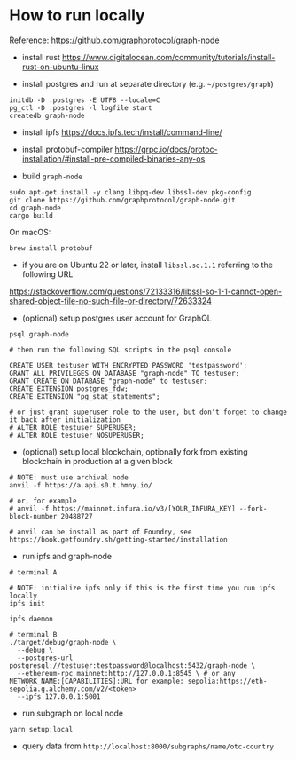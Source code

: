 # How to run locally

Reference: https://github.com/graphprotocol/graph-node

- install rust
https://www.digitalocean.com/community/tutorials/install-rust-on-ubuntu-linux

- install postgres and run at separate directory (e.g. `~/postgres/graph`) 
```
initdb -D .postgres -E UTF8 --locale=C
pg_ctl -D .postgres -l logfile start
createdb graph-node
```

- install ipfs
https://docs.ipfs.tech/install/command-line/

- install protobuf-compiler
https://grpc.io/docs/protoc-installation/#install-pre-compiled-binaries-any-os

- build `graph-node`

```
sudo apt-get install -y clang libpq-dev libssl-dev pkg-config
git clone https://github.com/graphprotocol/graph-node.git
cd graph-node
cargo build
```

On macOS:

```
brew install protobuf
```

- if you are on Ubuntu 22 or later, install `libssl.so.1.1` referring to the following URL

https://stackoverflow.com/questions/72133316/libssl-so-1-1-cannot-open-shared-object-file-no-such-file-or-directory/72633324

- (optional) setup postgres user account for GraphQL 

```
psql graph-node

# then run the following SQL scripts in the psql console

CREATE USER testuser WITH ENCRYPTED PASSWORD 'testpassword';
GRANT ALL PRIVILEGES ON DATABASE "graph-node" TO testuser;
GRANT CREATE ON DATABASE "graph-node" to testuser;
CREATE EXTENSION postgres_fdw;
CREATE EXTENSION "pg_stat_statements";

# or just grant superuser role to the user, but don't forget to change it back after initialization
# ALTER ROLE testuser SUPERUSER;
# ALTER ROLE testuser NOSUPERUSER;
```

- (optional) setup local blockchain, optionally fork from existing blockchain in production at a given block

```
# NOTE: must use archival node
anvil -f https://a.api.s0.t.hmny.io/  

# or, for example 
# anvil -f https://mainnet.infura.io/v3/[YOUR_INFURA_KEY] --fork-block-number 20488727

# anvil can be install as part of Foundry, see https://book.getfoundry.sh/getting-started/installation
```

- run ipfs and graph-node

```
# terminal A

# NOTE: initialize ipfs only if this is the first time you run ipfs locally
ipfs init

ipfs daemon

# terminal B
./target/debug/graph-node \
  --debug \
  --postgres-url postgresql://testuser:testpassword@localhost:5432/graph-node \
  --ethereum-rpc mainnet:http://127.0.0.1:8545 \ # or any NETWORK_NAME:[CAPABILITIES]:URL for example: sepolia:https://eth-sepolia.g.alchemy.com/v2/<token>
  --ipfs 127.0.0.1:5001
```

- run subgraph on local node
```
yarn setup:local
```

- query data from `http://localhost:8000/subgraphs/name/otc-country`
